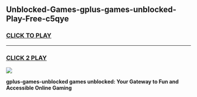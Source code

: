 
## Unblocked-Games-gplus-games-unblocked-Play-Free-c5qye
<h3>
<a href="https://premium76.site?title=gplus-games-unblocked&ref=18A1">CLICK TO PLAY</a></h3>
<hr>

<h3>
<a href="https://premium76.site?title=gplus-games-unblocked&ref=18A1">CLICK 2 PLAY</a>
  
</h3>

<a href="https://premium76.site?title=gplus-games-unblocked&ref=18A1"><img src="https://clearcache.store/games.png"></a>


**gplus-games-unblocked games unblocked: Your Gateway to Fun and Accessible Online Gaming**
